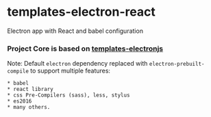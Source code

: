 # templates-electron-react
Electron app with React and babel configuration

### Project Core is based on [templates-electronjs](https://github.com/fahidnasir/templates-electronjs)

Note: Default `electron` dependency replaced with `electron-prebuilt-compile` to support multiple features:

	* babel
	* react library
	* css Pre-Compilers (sass), less, stylus
	* es2016
	* many others.
